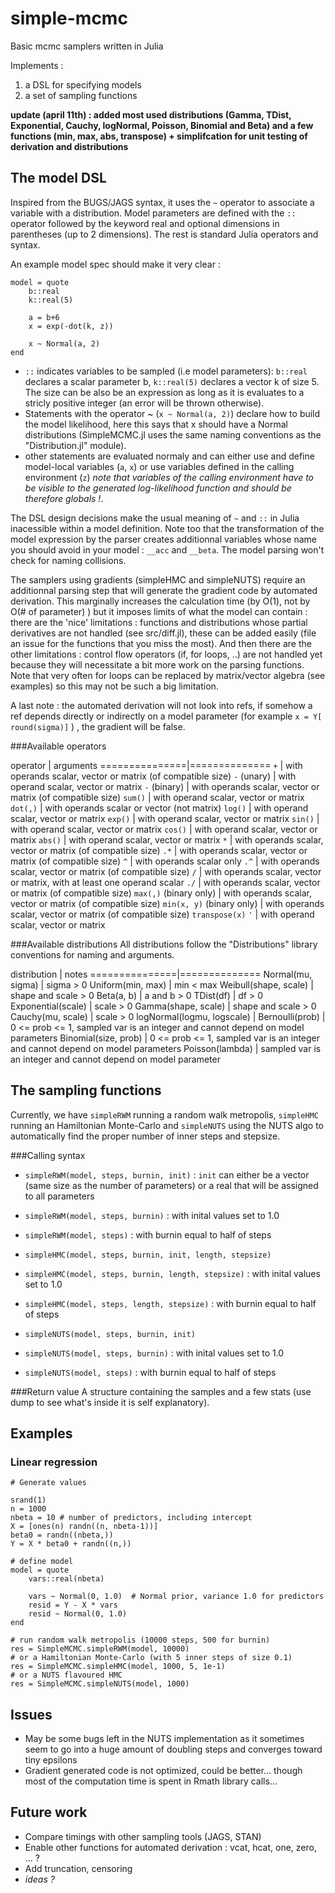 simple-mcmc
===========

Basic mcmc samplers written in Julia

Implements :
1. a DSL for specifying models
2. a set of sampling functions


__update (april 11th) : added most used distributions (Gamma, TDist, Exponential, Cauchy, logNormal, Poisson, Binomial and Beta) and a few functions (min, max, abs, transpose) + simplifcation for unit testing of derivation and distributions__


## The model DSL
Inspired from the BUGS/JAGS syntax, it uses the `~` operator to associate a variable with a distribution. Model parameters are defined with the `::` operator followed by the keyword real and optional dimensions in parentheses (up to 2 dimensions). The rest is standard Julia operators and syntax.

An example model spec should make it very clear : 

```
model = quote
	b::real
	k::real(5)
	
	a = b+6
	x = exp(-dot(k, z))

	x ~ Normal(a, 2)
end
```
- `::` indicates variables to be sampled (i.e model parameters): `b::real` declares a scalar parameter b, `k::real(5)` declares a vector k of size 5. The size can be also be an expression as long as it is evaluates to a stricly positive integer (an error will be thrown otherwise).
- Statements with the operator ~ (`x ~ Normal(a, 2)`) declare how to build the model likelihood, here this says that x should have a Normal distributions (SimpleMCMC.jl uses the same naming conventions as the "Distribution.jl" module).
- other statements are evaluated normaly and can either use and define model-local variables (`a`, `x`) or use variables defined in the calling environment (`z`) _note that variables of the calling environment have to be visible to the generated log-likelihood function and should be therefore globals !_.

The DSL design decisions make the usual meaning of `~` and `::` in Julia inacessible within a model definition. Note too that the transformation of the model expression by the parser creates additionnal variables whose name you should avoid in your model : `__acc` and `__beta`. The model parsing won't check for naming collisions.

The samplers using gradients (simpleHMC and simpleNUTS) require an additionnal parsing step that will generate the gradient code by automated derivation. This marginally increases the calculation time (by O(1), not by O(# of parameter) ) but it imposes limits of what the model can contain : there are the 'nice' limitations : functions and distributions whose partial derivatives are not handled (see src/diff.jl), these can be added easily (file an issue for the functions that you miss the most). And then there are the other limitations : control flow operators (if, for loops, ..) are not handled yet because they will necessitate a bit more work on the parsing functions. Note that very often for loops can be replaced by matrix/vector algebra (see examples) so this may not be such a big limitation.

A last note : the automated derivation will not look into refs, if somehow a ref depends directly or indirectly on a model parameter (for example  `x = Y[ round(sigma)]` ) , the gradient will be false.

###Available operators

operator       |   arguments
===============|==============
`+`  			| with operands scalar, vector or matrix (of compatible size)
`-` (unary)  	| with operand scalar, vector or matrix 
`-` (binary) 	| with operands scalar, vector or matrix (of compatible size)
`sum()`  		| with operand scalar, vector or matrix 
`dot(,)` 		| with operands scalar or vector  (not matrix)
`log()`  		| with operand scalar, vector or matrix 
`exp()`  		| with operand scalar, vector or matrix 
`sin()`  		| with operand scalar, vector or matrix 
`cos()`  		| with operand scalar, vector or matrix 
`abs()`  		| with operand scalar, vector or matrix 
`*`      		| with operands scalar, vector or matrix (of compatible size)
`.*`      		| with operands scalar, vector or matrix (of compatible size)
`^`      		| with operands scalar only
`.^`      		| with operands scalar, vector or matrix (of compatible size)
`/`      		| with operands scalar, vector or matrix, with at least one operand scalar
`./`      		| with operands scalar, vector or matrix (of compatible size)
`max(,)` (binary only) | with operands scalar, vector or matrix (of compatible size)
`min(x, y)` (binary only) | with operands scalar, vector or matrix (of compatible size)
`transpose(x)` `'` | with operand scalar, vector or matrix

###Available distributions
All distributions follow the "Distributions" library conventions for naming and arguments.

distribution       |   notes
===============|==============
Normal(mu, sigma)			|  sigma > 0
Uniform(min, max)			|  min < max
Weibull(shape, scale)		|  shape and scale > 0
Beta(a, b)					|  a and b > 0
TDist(df)					|  df > 0
Exponential(scale)			|  scale > 0
Gamma(shape, scale)			|  shape and scale > 0	
Cauchy(mu, scale)			|  scale > 0
logNormal(logmu, logscale)	|
Bernoulli(prob)				|  0 <= prob <= 1, sampled var is an integer and cannot depend on model parameters
Binomial(size, prob)		|  0 <= prob <= 1, sampled var is an integer and cannot depend on model parameters
Poisson(lambda)				|  sampled var is an integer and cannot depend on model parameter


## The sampling functions
Currently, we have `simpleRWM` running a random walk metropolis, `simpleHMC` running an Hamiltonian Monte-Carlo and `simpleNUTS` using the NUTS algo to automatically find the proper number of inner steps and stepsize.

###Calling syntax
- `simpleRWM(model, steps, burnin, init)` : `init` can either be a vector (same size as the number of parameters) or a real that will be assigned to all parameters
- `simpleRWM(model, steps, burnin)` : with inital values set to 1.0
- `simpleRWM(model, steps)` : with burnin equal to half of steps

- `simpleHMC(model, steps, burnin, init, length, stepsize)`
- `simpleHMC(model, steps, burnin, length, stepsize)` : with inital values set to 1.0
- `simpleHMC(model, steps, length, stepsize)` : with burnin equal to half of steps

- `simpleNUTS(model, steps, burnin, init)` 
- `simpleNUTS(model, steps, burnin)` : with inital values set to 1.0
- `simpleNUTS(model, steps)` : with burnin equal to half of steps


###Return value
A structure containing the samples and a few stats (use dump to see what's inside it is self explanatory).

## Examples

### Linear regression

```
# Generate values

srand(1)
n = 1000
nbeta = 10 # number of predictors, including intercept
X = [ones(n) randn((n, nbeta-1))]
beta0 = randn((nbeta,))
Y = X * beta0 + randn((n,))

# define model
model = quote
	vars::real(nbeta)

	vars ~ Normal(0, 1.0)  # Normal prior, variance 1.0 for predictors
	resid = Y - X * vars
	resid ~ Normal(0, 1.0)  
end

# run random walk metropolis (10000 steps, 500 for burnin)
res = SimpleMCMC.simpleRWM(model, 10000)
# or a Hamiltonian Monte-Carlo (with 5 inner steps of size 0.1)
res = SimpleMCMC.simpleHMC(model, 1000, 5, 1e-1)
# or a NUTS flavoured HMC
res = SimpleMCMC.simpleNUTS(model, 1000)
```

## Issues
- May be some bugs left in the NUTS implementation as it sometimes seem to go into a huge amount of doubling steps and converges toward tiny epsilons
- Gradient generated code is not optimized, could be better... though most of the computation time is spent in Rmath library calls...

## Future work
- Compare timings with other sampling tools (JAGS, STAN)
- Enable other functions for automated derivation : vcat, hcat, one, zero, ...  ?
- Add truncation, censoring
- _ideas ?_

